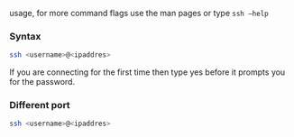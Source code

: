 usage, for more command flags use the man pages or type `ssh —help`

### Syntax

```bash
ssh <username>@<ipaddres>
```

If you are connecting for the first time then type yes before it prompts you for the password.

### Different port

```bash
ssh <username>@<ipaddres>
```
